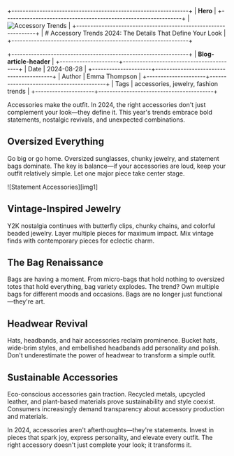 +---------------------------------------------------------------+
| **Hero**                                                      |
+---------------------------------------------------------------+
| ![Accessory Trends][hero]                                     |
+---------------------------------------------------------------+
| # Accessory Trends 2024: The Details That Define Your Look   |
+---------------------------------------------------------------+

+---------------------------------------------------------------+
| **Blog-article-header**                                       |
+---------------------+-----------------------------------------+
| Date                | 2024-08-28                              |
+---------------------+-----------------------------------------+
| Author              | Emma Thompson                           |
+---------------------+-----------------------------------------+
| Tags                | accessories, jewelry, fashion trends    |
+---------------------+-----------------------------------------+

Accessories make the outfit. In 2024, the right accessories don't just complement your look—they define it. This year's trends embrace bold statements, nostalgic revivals, and unexpected combinations.

## Oversized Everything

Go big or go home. Oversized sunglasses, chunky jewelry, and statement bags dominate. The key is balance—if your accessories are loud, keep your outfit relatively simple. Let one major piece take center stage.

![Statement Accessories][img1]

## Vintage-Inspired Jewelry

Y2K nostalgia continues with butterfly clips, chunky chains, and colorful beaded jewelry. Layer multiple pieces for maximum impact. Mix vintage finds with contemporary pieces for eclectic charm.

## The Bag Renaissance

Bags are having a moment. From micro-bags that hold nothing to oversized totes that hold everything, bag variety explodes. The trend? Own multiple bags for different moods and occasions. Bags are no longer just functional—they're art.

## Headwear Revival

Hats, headbands, and hair accessories reclaim prominence. Bucket hats, wide-brim styles, and embellished headbands add personality and polish. Don't underestimate the power of headwear to transform a simple outfit.

## Sustainable Accessories

Eco-conscious accessories gain traction. Recycled metals, upcycled leather, and plant-based materials prove sustainability and style coexist. Consumers increasingly demand transparency about accessory production and materials.

In 2024, accessories aren't afterthoughts—they're statements. Invest in pieces that spark joy, express personality, and elevate every outfit. The right accessory doesn't just complete your look; it transforms it.

[hero]: /blog/images/accessory-trends-hero.jpg
